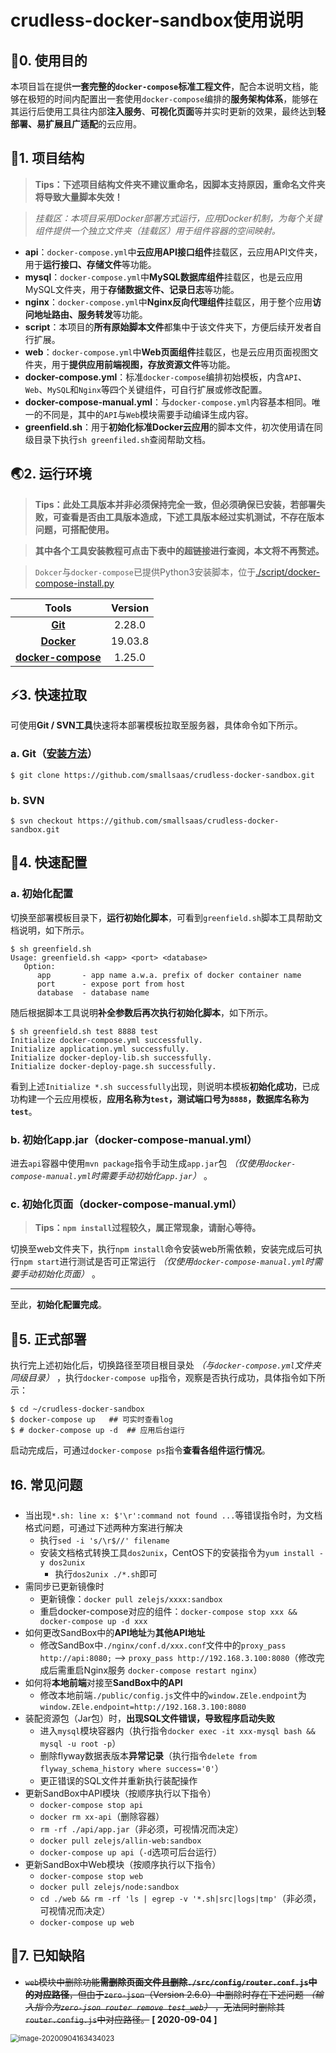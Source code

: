# crudless-docker-sandbox使用说明

## :dart:0. 使用目的

本项目旨在提供**一套完整的`docker-compose`标准工程文件**，配合本说明文档，能够在极短的时间内配置出一套使用`docker-compose`编排的**服务架构体系**，能够在其运行后使用工具往内部**注入服务**、**可视化页面**等并实时更新的效果，最终达到**轻部署、易扩展且广适配**的云应用。

## :tokyo_tower:1. 项目结构

>**Tips：下述项目结构文件夹不建议重命名，因脚本支持原因，重命名文件夹将导致大量脚本失效！**

>**挂载区：本项目采用Docker部署方式运行，应用Docker机制，为每个关键组件提供一个独立文件夹*（挂载区）*用于组件容器的空间映射。**

- **api**：`docker-compose.yml`中**云应用API接口组件**挂载区，云应用API文件夹，用于**运行接口、存储文件**等功能。
- **mysql**：`docker-compose.yml`中**MySQL数据库组件**挂载区，也是云应用MySQL文件夹，用于**存储数据文件、记录日志**等功能。
- **nginx**：`docker-compose.yml`中**Nginx反向代理组件**挂载区，用于整个应用**访问地址路由、服务转发**等功能。
- **script**：本项目的**所有原始脚本文件**都集中于该文件夹下，方便后续开发者自行扩展。
- **web**：`docker-compose.yml`中**Web页面组件**挂载区，也是云应用页面视图文件夹，用于**提供应用前端视图，存放资源文件**等功能。
- **docker-compose.yml**：标准`docker-compose`编排初始模板，内含`API`、`Web`、`MySQL`和`Nginx`等四个关键组件，可自行扩展或修改配置。
- **docker-compose-manual.yml**：与`docker-compose.yml`内容基本相同。唯一的不同是，其中的`API`与`Web`模块需要手动编译生成内容。
- **greenfield.sh**：用于**初始化标准Docker云应用**的脚本文件，初次使用请在同级目录下执行`sh greenfiled.sh`查阅帮助文档。

## :earth_asia:2. 运行环境

>**Tips：此处工具版本并非必须保持完全一致，但必须确保已安装，若部署失败，可查看是否由工具版本造成，下述工具版本经过实机测试，不存在版本问题，可搭配使用。**

>**其中各个工具安装教程可点击下表中的超链接进行查阅，本文将不再赘述。**

>`Dokcer`与`docker-compose`已提供Python3安装脚本，位于[./script/docker-compose-install.py](https://github.com/smallsaas/crudless-docker-sandbox/raw/master/script/docker-compose-install.py)

|                            Tools                             | Version |
| :----------------------------------------------------------: | :-----: |
| **[Git](https://git-scm.com/book/zh/v2/%E8%B5%B7%E6%AD%A5-%E5%AE%89%E8%A3%85-Git)** | 2.28.0  |
| **[Docker](https://www.runoob.com/docker/centos-docker-install.html)** | 19.03.8 |
| **[docker-compose](https://www.jianshu.com/p/5ba9f9159696)** | 1.25.0  |

## ⚡3. 快速拉取

可使用**Git / SVN工具**快速将本部署模板拉取至服务器，具体命令如下所示。

### a. Git（[安装方法](https://git-scm.com/book/zh/v2/%E8%B5%B7%E6%AD%A5-%E5%AE%89%E8%A3%85-Git)）

```shell
$ git clone https://github.com/smallsaas/crudless-docker-sandbox.git
```

### b. SVN

```shell
$ svn checkout https://github.com/smallsaas/crudless-docker-sandbox.git
```

## :memo:4. 快速配置

### a. 初始化配置

切换至部署模板目录下，**运行初始化脚本**，可看到`greenfield.sh`脚本工具帮助文档说明，如下所示。

```shell
$ sh greenfield.sh
Usage: greenfield.sh <app> <port> <database>
   Option:
      app       - app name a.w.a. prefix of docker container name
      port      - expose port from host
      database  - database name
```

随后根据脚本工具说明**补全参数后再次执行初始化脚本**，如下所示。

```shell
$ sh greenfield.sh test 8888 test
Initialize docker-compose.yml successfully.
Initialize application.yml successfully.
Initialize docker-deploy-lib.sh successfully.
Initialize docker-deploy-page.sh successfully.
```

看到上述`Initialize *.sh successfully`出现，则说明本模板**初始化成功**，已成功构建一个云应用模板，**应用名称为`test`，测试端口号为`8888`，数据库名称为`test`**。

### b. 初始化app.jar（docker-compose-manual.yml）

进去`api`容器中使用`mvn package`指令手动生成`app.jar`包 *（仅使用`docker-compose-manual.yml`时需要手动初始化`app.jar`）* 。

### c. 初始化页面（docker-compose-manual.yml）

>**Tips：`npm install`过程较久，属正常现象，请耐心等待。**

切换至web文件夹下，执行`npm install`命令安装web所需依赖，安装完成后可执行`npm start`进行测试是否可正常运行 *（仅使用`docker-compose-manual.yml`时需要手动初始化页面）* 。

---

至此，**初始化配置完成**。

## :dash:5. 正式部署

执行完上述初始化后，切换路径至项目根目录处 *（与`docker-compose.yml`文件夹同级目录）* ，执行`docker-compose up`指令，观察是否执行成功，具体指令如下所示：

```shell
$ cd ~/crudless-docker-sandbox
$ docker-compose up   ## 可实时查看log
$ # docker-compose up -d  ## 应用后台运行
```

启动完成后，可通过`docker-compose ps`指令**查看各组件运行情况**。

## :exclamation:6. 常见问题

- 当出现`*.sh: line x: $'\r':command not found ...`等错误指令时，为文档格式问题，可通过下述两种方案进行解决
  - 执行`sed -i 's/\r$//' filename`
  - 安装文档格式转换工具`dos2unix`，CentOS下的安装指令为`yum install -y dos2unix`
    - 执行`dos2unix ./*.sh`即可
- 需同步已更新镜像时
  - 更新镜像：`docker pull zelejs/xxxx:sandbox`
  - 重启docker-compose对应的组件：`docker-compose stop xxx && docker-compose up -d xxx`
- 如何更改SandBox中的**API地址**为**其他API地址**
  - 修改SandBox中`./nginx/conf.d/xxx.conf`文件中的`proxy_pass http://api:8080;`  --> `proxy_pass http://192.168.3.100:8080`（修改完成后需重启Nginx服务 `docker-compose restart nginx`）
- 如何将**本地前端**对接至**SandBox中的API**
  - 修改本地前端`./public/config.js`文件中的`window.ZEle.endpoint`为`window.ZEle.endpoint=http://192.168.3.100:8080`
- 装配资源包（Jar包）时，**出现SQL文件错误，导致程序启动失败**
  - 进入`mysql`模块容器内（执行指令`docker exec -it xxx-mysql bash && mysql -u root -p`）
  - 删除flyway数据表版本**异常记录**（执行指令`delete from flyway_schema_history where success='0'`）
  - 更正错误的SQL文件并重新执行装配操作
- 更新SandBox中API模块（按顺序执行以下指令）
  - `docker-compose stop api`
  - `docker rm xx-api`（删除容器）
  - `rm -rf ./api/app.jar`（非必须，可视情况而决定）
  - `docker pull zelejs/allin-web:sandbox`
  - `docker-compose up api`（`-d`选项可后台运行）
- 更新SandBox中Web模块（按顺序执行以下指令）
  - `docker-compose stop web`
  - `docker pull zelejs/node:sandbox`
  - `cd ./web && rm -rf 'ls | egrep -v '*.sh|src|logs|tmp'`（非必须，可视情况而决定）
  - `docker-compose up web`

## :construction:7. 已知缺陷

- ~~`web`模块中删除功能**需删除页面文件且删除`./src/config/router.conf.js`中的对应路径**，但由于`zero-json`（Version 2.6.0）中删除时存在下述问题 *（输入指令为`zero-json router remove test_web`）* ，无法同时删除其`router.config.js`中对应路径。~~ **[ 2020-09-04 ]**

<img src="https://gitee.com/zchengb/image/raw/master///20200904163434.png" alt="image-20200904163434023" style="zoom:80%;" />
